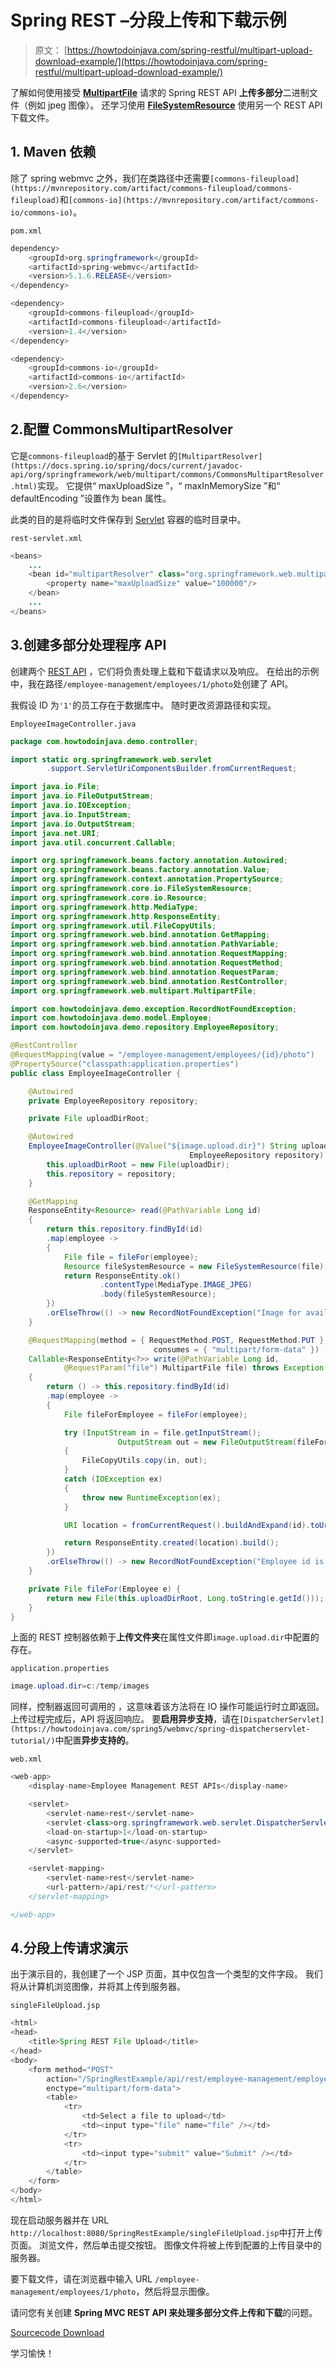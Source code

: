 # Spring REST –分段上传和下载示例

> 原文： [https://howtodoinjava.com/spring-restful/multipart-upload-download-example/](https://howtodoinjava.com/spring-restful/multipart-upload-download-example/)

了解如何使用接受 **[MultipartFile](https://docs.spring.io/spring/docs/current/javadoc-api/org/springframework/web/multipart/MultipartFile.html)** 请求的 Spring REST API **上传多部分**二进制文件（例如 jpeg 图像）。 还学习使用 **[FileSystemResource](https://docs.spring.io/spring-framework/docs/current/javadoc-api/org/springframework/core/io/FileSystemResource.html)** 使用另一个 REST API 下载文件。

## 1\. Maven 依赖

除了 spring webmvc 之外，我们在类路径中还需要`[commons-fileupload](https://mvnrepository.com/artifact/commons-fileupload/commons-fileupload)`和`[commons-io](https://mvnrepository.com/artifact/commons-io/commons-io)`。

`pom.xml`

```java
dependency>
	<groupId>org.springframework</groupId>
	<artifactId>spring-webmvc</artifactId>
	<version>5.1.6.RELEASE</version>
</dependency>

<dependency>
	<groupId>commons-fileupload</groupId>
	<artifactId>commons-fileupload</artifactId>
	<version>1.4</version>
</dependency>

<dependency>
	<groupId>commons-io</groupId>
	<artifactId>commons-io</artifactId>
	<version>2.6</version>
</dependency>

```

## 2.配置 CommonsMultipartResolver

它是`commons-fileupload`的基于 Servlet 的`[MultipartResolver](https://docs.spring.io/spring/docs/current/javadoc-api/org/springframework/web/multipart/commons/CommonsMultipartResolver.html)`实现。 它提供“ maxUploadSize ”，“ maxInMemorySize ”和“ defaultEncoding ”设置作为 bean 属性。

此类的目的是将临时文件保存到 [Servlet](https://howtodoinjava.com/servlets/complete-java-servlets-tutorial/) 容器的临时目录中。

`rest-servlet.xml`

```java
<beans>
	...
	<bean id="multipartResolver" class="org.springframework.web.multipart.commons.CommonsMultipartResolver">
		<property name="maxUploadSize" value="100000"/>
	</bean>
	...
</beans>

```

## 3.创建多部分处理程序 API

创建两个 [REST API](http://restfulapi.net/) ，它们将负责处理上载和下载请求以及响应。 在给出的示例中，我在路径`/employee-management/employees/1/photo`处创建了 API。

我假设 ID 为`'1'`的员工存在于数据库中。 随时更改资源路径和实现。

`EmployeeImageController.java`

```java
package com.howtodoinjava.demo.controller;

import static org.springframework.web.servlet
		.support.ServletUriComponentsBuilder.fromCurrentRequest;

import java.io.File;
import java.io.FileOutputStream;
import java.io.IOException;
import java.io.InputStream;
import java.io.OutputStream;
import java.net.URI;
import java.util.concurrent.Callable;

import org.springframework.beans.factory.annotation.Autowired;
import org.springframework.beans.factory.annotation.Value;
import org.springframework.context.annotation.PropertySource;
import org.springframework.core.io.FileSystemResource;
import org.springframework.core.io.Resource;
import org.springframework.http.MediaType;
import org.springframework.http.ResponseEntity;
import org.springframework.util.FileCopyUtils;
import org.springframework.web.bind.annotation.GetMapping;
import org.springframework.web.bind.annotation.PathVariable;
import org.springframework.web.bind.annotation.RequestMapping;
import org.springframework.web.bind.annotation.RequestMethod;
import org.springframework.web.bind.annotation.RequestParam;
import org.springframework.web.bind.annotation.RestController;
import org.springframework.web.multipart.MultipartFile;

import com.howtodoinjava.demo.exception.RecordNotFoundException;
import com.howtodoinjava.demo.model.Employee;
import com.howtodoinjava.demo.repository.EmployeeRepository;

@RestController
@RequestMapping(value = "/employee-management/employees/{id}/photo")
@PropertySource("classpath:application.properties")
public class EmployeeImageController {

	@Autowired
	private EmployeeRepository repository;

	private File uploadDirRoot;

	@Autowired
	EmployeeImageController(@Value("${image.upload.dir}") String uploadDir, 
										EmployeeRepository repository) {
		this.uploadDirRoot = new File(uploadDir);
		this.repository = repository;
	}

	@GetMapping
	ResponseEntity<Resource> read(@PathVariable Long id) 
	{
		return this.repository.findById(id)
		.map(employee -> 
		{
			File file = fileFor(employee);
			Resource fileSystemResource = new FileSystemResource(file);
			return ResponseEntity.ok()
					.contentType(MediaType.IMAGE_JPEG)
					.body(fileSystemResource);
		})
		.orElseThrow(() -> new RecordNotFoundException("Image for available"));
	}

	@RequestMapping(method = { RequestMethod.POST, RequestMethod.PUT }, 
								consumes = { "multipart/form-data" })
	Callable<ResponseEntity<?>> write(@PathVariable Long id, 
			@RequestParam("file") MultipartFile file) throws Exception 
	{
		return () -> this.repository.findById(id)
		.map(employee -> 
		{
			File fileForEmployee = fileFor(employee);

			try (InputStream in = file.getInputStream(); 
						OutputStream out = new FileOutputStream(fileForEmployee)) 
			{
				FileCopyUtils.copy(in, out);
			} 
			catch (IOException ex) 
			{
				throw new RuntimeException(ex);
			}

			URI location = fromCurrentRequest().buildAndExpand(id).toUri();

			return ResponseEntity.created(location).build();
		})
		.orElseThrow(() -> new RecordNotFoundException("Employee id is not present in database"));
	}

	private File fileFor(Employee e) {
		return new File(this.uploadDirRoot, Long.toString(e.getId()));
	}
}

```

上面的 REST 控制器依赖于**上传文件夹**在属性文件即`image.upload.dir`中配置的存在。

`application.properties`

```java
image.upload.dir=c:/temp/images

```

同样，控制器返回可调用的 **[](https://howtodoinjava.com/java/multi-threading/java-callable-future-example/)**，这意味着该方法将在 IO 操作可能运行时立即返回。 上传过程完成后，API 将返回响应。 要**启用异步支持**，请在`[DispatcherServlet](https://howtodoinjava.com/spring5/webmvc/spring-dispatcherservlet-tutorial/)`中配置**异步支持的**。

`web.xml`

```java
<web-app>
	<display-name>Employee Management REST APIs</display-name>

	<servlet>
		<servlet-name>rest</servlet-name> 
		<servlet-class>org.springframework.web.servlet.DispatcherServlet</servlet-class>
		<load-on-startup>1</load-on-startup>
		<async-supported>true</async-supported>
	</servlet>

	<servlet-mapping>
		<servlet-name>rest</servlet-name>
		<url-pattern>/api/rest/*</url-pattern>
	</servlet-mapping>

</web-app>

```

## 4.分段上传请求演示

出于演示目的，我创建了一个 JSP 页面，其中仅包含一个类型的文件字段。 我们将从计算机浏览图像，并将其上传到服务器。

`singleFileUpload.jsp`

```java
<html>
<head>
	<title>Spring REST File Upload</title>
</head>
<body>
	<form method="POST" 
		action="/SpringRestExample/api/rest/employee-management/employees/1/photo"
		enctype="multipart/form-data">
		<table>
			<tr>
				<td>Select a file to upload</td>
				<td><input type="file" name="file" /></td>
			</tr>
			<tr>
				<td><input type="submit" value="Submit" /></td>
			</tr>
		</table>
	</form>
</body>
</html>

```

现在启动服务器并在 URL `http://localhost:8080/SpringRestExample/singleFileUpload.jsp`中打开上传页面。 浏览文件，然后单击提交按钮。 图像文件将被上传到配置的上传目录中的服务器。

要下载文件，请在浏览器中输入 URL `/employee-management/employees/1/photo`，然后将显示图像。

请问您有关创建 **Spring MVC REST API 来处理多部分文件上传和下载**的问题。

[Sourcecode Download](https://howtodoinjava.com/wp-content/downloads/SpringRestMultiPartExample.zip)

学习愉快！